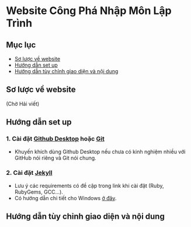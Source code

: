 # Website Công Phá Nhập Môn Lập Trình
## Mục lục
- [Sơ lược về website](#sơ-lược-về-website)
- [Hướng dẫn set up](#hướng-dẫn-set-up)
- [Hướng dẫn tùy chỉnh giao diện và nội dung](#hướng-dẫn-tùy-chỉnh-giao-diện-và-nội-dung)
## Sơ lược về website
(Chờ Hải viết)
## Hướng dẫn set up
### 1. Cài đặt [Github Desktop](https://desktop.github.com/) hoặc [Git](https://git-scm.com/downloads)

- Khuyến khích dùng Github Desktop nếu chưa có kinh nghiệm nhiều với GitHub nói riêng và Git nói chung.
### 2. Cài đặt [Jekyll](https://jekyllrb.com/docs/installation/)
- Lưu ý các requirements có đề cập trong link khi cài đặt (Ruby, RubyGems, GCC...).
- Có hướng dẫn chi tiết cho Windows [ở đây](https://jekyllrb.com/docs/installation/windows/).
## Hướng dẫn tùy chỉnh giao diện và nội dung

